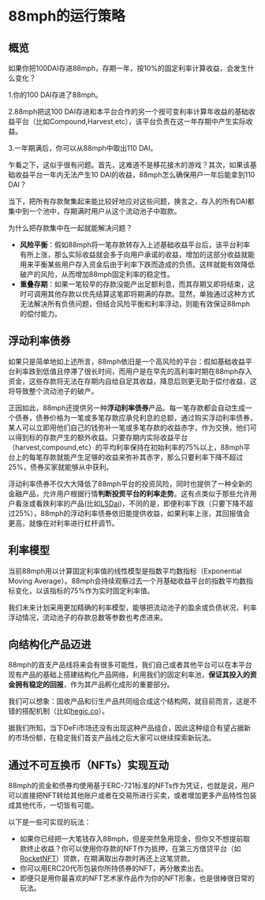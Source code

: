 # 88mph的运行策略

## 概览

如果你把100DAI存进88mph，存期一年，按10%的固定利率计算收益，会发生什么变化？

1.你的100 DAI存进了88mph。

2.88mph把这100 DAI存进和本平台合作的另一个按可变利率计算年收益的基础收益平台（比如Compound,Harvest,etc），该平台负责在这一年存期中产生实际收益。

3.一年期满后，你可以从88mph中取出110 DAI。

乍看之下，这似乎很有问题。首先，这难道不是移花接木的游戏？其次，如果该基础收益平台一年内无法产生10 DAI的收益，88mph怎么确保用户一年后能拿到110 DAI？

当下，把所有存款聚集起来能比较好地应对这些问题，换言之，存入的所有DAI都集中到一个池中，存期满时用户从这个流动池子中取款。

为什么把存款集中在一起就能解决问题？

- **风险平衡**：假如88mph将一笔存款转存入上述基础收益平台后，该平台利率有所上涨，那么实际收益就会多于向用户承诺的收益，增加的这部分收益就能用来平衡某些用户存入资金后由于利率下跌而造成的负债。这样就能有效降低破产的风险，从而增加88mph固定利率的稳定性。
- **重叠存期**：如果一笔较早的存款没能产出足额利息，而其存期又即将结束，这时可调用其他存款以优先结算这笔即将期满的存款。显然，单独通过这种方式无法解决所有负债问题，但结合风险平衡和利率浮动，则能有效保证88mph的偿付能力。

## 浮动利率债券

如果只是简单地如上述所言，88mph依旧是一个高风险的平台：假如基础收益平台利率跌到低值且停滞了很长时间，而用户是在早先的高利率时期在88mph存入资金，这些存款将无法在存期内自给自足其收益，降息后则更无助于偿付收益，这将导致整个流动池子的破产。

正因如此，88mph还提供另一种**浮动利率债券**产品。每一笔存款都会自动生成一个债券，债券价格为一笔或多笔存款应承兑利息的总额，通过购买浮动利率债券，某人可以立即用他们自己的钱弥补一笔或多笔存款的收益赤字，作为交换，他们可以得到标的存款产生的额外收益。只要存期内实际收益平台（harvest,compound,etc）的平均利率保持在初始利率的75%以上，88mph平台上的每笔存款就能产生足够的收益来弥补其赤字，那么只要利率下降不超过25%，债券买家就能够从中获利。

浮动利率债券不仅大大降低了88mph平台的投资风险，同时也提供了一种全新的金融产品，允许用户根据行情**判断投资平台的利率走势**。这有点类似于那些允许用户看涨或看跌利率的产品(比如[LSDai](https://lsdai.market/))，不同的是，即便利率下跌（只要下降不超过25%），88mph的浮动利率债券依旧能提供收益，如果利率上涨，其回报值会更高，就像在对利率进行杠杆调节。

## 利率模型

当前88mph用以计算固定利率值的线性模型是指数平均数指标（Exponential Moving Average）。88mph会持续观察过去一个月基础收益平台的指数平均数指标变化，以该指标的75%作为实时固定利率值。

我们未来计划采用更加精确的利率模型，能够把流动池子的盈余或负债状况，利率浮动情况，流动池子的存款总数等参数也考虑进来。

## 向结构化产品迈进

88mph的首支产品线将来会有很多可能性，我们自己或者其他平台可以在本平台现有产品的基础上搭建结构化产品网络，利用我们的固定利率池，**保证其投入的资金拥有稳定的回报**，作为其产品孵化成形的重要部分。

我们可以想象：固收产品和衍生产品共同组合成这个结构网，就目前而言，这是不错的搭配机制（比如[hegic.co](https://www.hegic.co)）。

据我们所知，当下DeFi市场还没有出现这种产品组合，因此这种组合有望占据新的市场份额，在稳定我们首支产品线之后大家可以继续探索新玩法。

## 通过不可互换币（NFTs）实现互动

88mph的资金和债券均使用基于ERC-721标准的NFTs作为凭证，也就是说，用户可以直接把NFT转给其他账户或者在交易所进行买卖，或者增加更多产品特性包装成其他代币，一切皆有可能。

以下是一些可实现的玩法：

- 如果你已经把一大笔钱存入88mph，但是突然急用现金，但你又不想提前取款终止收益？你可以使用你存款的NFT作为抵押，在第三方借贷平台（如[RocketNFT](https://medium.com/@AlexMasmej/introducing-rocket-get-a-loan-against-your-nfts-f67b1b5738f0)）贷款，在期满取出存款时再还上这笔贷款。
- 你可以用ERC20代币包装你所持债券的NFT，再分散卖出去。
- 即便只是用你最喜欢的NFT艺术家作品作为你的NFT形象，也是很棒很日常的玩法。

